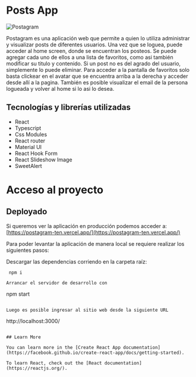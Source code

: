 # Posts App

![Postagram](https://res.cloudinary.com/ds6avb9us/image/upload/v1659273604/Screen_Shot_2022-07-31_at_15.19.15_optdln.png)

Postagram es una aplicación web que permite a quien lo utiliza administrar y visualizar posts de diferentes usuarios. Una vez que se loguea, puede acceder al home screen, donde se encuentran los posteos. Se puede agregar cada uno de ellos a una lista de favoritos, como asi también modificar su titulo y contenido. Si un post no es del agrado del usuario, simplemente lo puede eliminar. Para acceder a la pantalla de favoritos solo basta clickear en el avatar que se encuentra arriba a la derecha y acceder desde allí a la pagina. También es posible visualizar el email de la persona logueada y volver al home si lo asi lo desea.

## Tecnologías y librerías utilizadas

- React
- Typescript
- Css Modules
- React router
- Material UI
- React Hook Form
- React Slideshow Image
- SweetAlert

# Acceso al proyecto

## Deployado

Si queremos ver la aplicación en producción podemos acceder a: [https://postagram-ten.vercel.app/](https://postagram-ten.vercel.app/)

Para poder levantar la aplicación de manera local se requiere realizar los siguientes pasos:

Descargar las dependencias corriendo en la carpeta raíz:

```
 npm i
```

```
Arrancar el servidor de desarrollo con

```

npm start

```

Luego es posible ingresar al sitio web desde la siguiente URL

```

http://localhost:3000/

```

## Learn More

You can learn more in the [Create React App documentation](https://facebook.github.io/create-react-app/docs/getting-started).

To learn React, check out the [React documentation](https://reactjs.org/).
```
